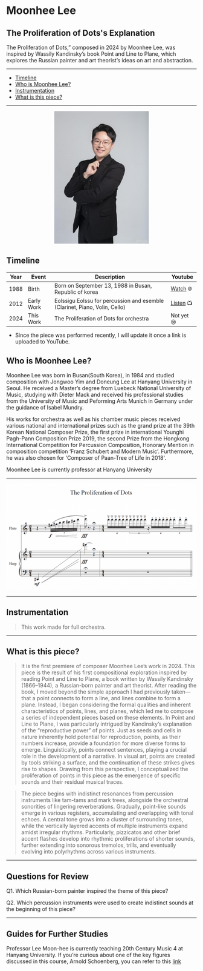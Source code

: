 # Moonhee Lee
## The Proliferation of Dots's Explanation

The Proliferation of Dots,” composed in 2024 by Moonhee Lee, was inspired by Wassily Kandinsky’s book Point and Line to Plane, which explores the Russian painter and art theorist’s ideas on art and abstraction.

---

- [Timeline](#timeline)
- [Who is Moonhee Lee?](#who-is-moonhee-lee)
- [Instrumentation](#instrumentation)
- [What is this piece?](#what-is-this-piece)

---

<div align="center">
<img src="moonhee-lee.jpg" width="250px">
</div>

## Timeline

| Year | Event      | Description                                                                | Youtube                                                  |
| ---- | ---------- | -------------------------------------------------------------------------- | ---------------------------------------------------------|
| 1988 | Birth      | Born on September 13, 1988 in Busan, Republic of korea                     | [Watch](http://moonheelee.com/) 🌐                       |      
| 2012 | Early Work | Eolssigu Eolssu for percussion and esemble (Clarinet, Piano, Volin, Cello) | [Listen](https://www.youtube.com/watch?v=cSqhM9DPHr4) 📺 |
| 2024 | This Work  | The Proliferation of Dots for orchestra                                    | Not yet 😢                                               |

* Since the piece was performed recently, I will update it once a link is uploaded to YouTube.
   
## Who is Moonhee Lee?

Moonhee Lee was born in Busan(South Korea), in 1984 and studied composition with Jongwoo Yim and Doneung Lee at Hanyang University in Seoul. He received a Master’s degree from Luebeck National University of Music, studying with Dieter Mack and received his professional studies from the University of Music and Peforming Arts Munich in Germany under the guidance of Isabel Mundry.

His works for orchestra as well as his chamber music pieces received various national and international prizes such as the grand prize at the 39th Korean National Composer Prize, the first prize in international Younghi Pagh-Pann Composition Prize 2019, the second Prize from the Hongkong International Competition for Percussion Composition, Honorary Mention in composition competition ‘Franz Schubert and Modern Music’. Furthermore, he was also chosen for 'Composer of Paan-Tree of Life in 2018'.

Moonhee Lee is currently professor at Hanyang University

---

<div align="center">
<img src="Dots_NewScore.png" width="800px">
</div>

---

## Instrumentation
> This work made for full orchestra.

---

## What is this piece?
> It is the first premiere of composer Moonhee Lee’s work in 2024. This piece is the result of his first compositional exploration inspired by reading Point and Line to Plane, a book written by Wassily Kandinsky (1866–1944), a Russian-born painter and art theorist. After reading the book, I moved beyond the simple approach I had previously taken—that a point connects to form a line, and lines combine to form a plane. Instead, I began considering the formal qualities and inherent characteristics of points, lines, and planes, which led me to compose a series of independent pieces based on these elements. In Point and Line to Plane, I was particularly intrigued by Kandinsky’s explanation of the “reproductive power” of points. Just as seeds and cells in nature inherently hold potential for reproduction, points, as their numbers increase, provide a foundation for more diverse forms to emerge. Linguistically, points connect sentences, playing a crucial role in the development of a narrative. In visual art, points are created by tools striking a surface, and the continuation of these strikes gives rise to shapes. Drawing from this perspective, I conceptualized the proliferation of points in this piece as the emergence of specific sounds and their residual musical traces.

> The piece begins with indistinct resonances from percussion instruments like tam-tams and mark trees, alongside the orchestral sonorities of lingering reverberations. Gradually, point-like sounds emerge in various registers, accumulating and overlapping with tonal echoes. A central tone grows into a cluster of surrounding tones, while the vertically layered accents of multiple instruments expand amidst irregular rhythms. Particularly, pizzicatos and other brief accent flashes develop into rhythmic proliferations of shorter sounds, further extending into sonorous tremolos, trills, and eventually evolving into polyrhythms across various instruments.

---

## Questions for Review

Q1. Which Russian-born painter inspired the theme of this piece?


Q2. Which percussion instruments were used to create indistinct sounds at the beginning of this piece?


---

## Guides for Further Studies

Professor Lee Moon-hee is currently teaching 20th Century Music 4 at Hanyang University. If you’re curious about one of the key figures discussed in this course, Arnold Schoenberg, you can refer to this [link](schonberg-pierro-lunaire.md)
